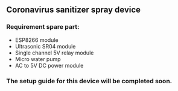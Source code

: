 ## Coronavirus sanitizer spray device

### Requirement spare part:
- ESP8266 module
- Ultrasonic SR04  module
- Single channel 5V relay module
- Micro water pump
- AC to 5V DC power module


### The setup guide for this device will be completed soon.

